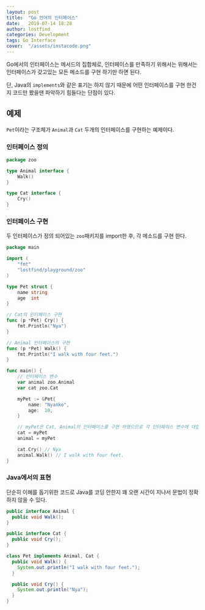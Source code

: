 ```yaml
---
layout: post
title:  "Go 언어의 인터페이스"
date:   2019-07-14 18:28
author: lostfind
categories: Development
tags: Go Interface
cover:  "/assets/instacode.png"
---
```


Go에서의 인터페이스는 메서드의 집합체로, 인터페이스를 만족하기 위해서는 위해서는 인터페이스가 갖고있는 모든 메소드를 구현 하기만 하면 된다.

단, Java의 `implements`와 같은 표기는 하지 않기 때문에 어떤 인터페이스를 구현 한건지 코드만 봤을땐 파악하기 힘들다는 단점이 있다.

## 예제
`Pet`이라는 구조체가 `Animal`과 `Cat` 두개의 인터페이스를 구현하는 예제이다.

### 인터페이스 정의
```go:lostfind/playground/zoo/animal.go
package zoo

type Animal interface {
	Walk()
}

type Cat interface {
	Cry()
}
```

### 인터페이스 구현
두 인터페이스가 정의 되어있는 `zoo`패키지를 import한 후, 각 메소드를 구현 한다.
```go:main.go
package main

import (
	"fmt"
	"lostfind/playground/zoo"
)

type Pet struct {
	name string
	age  int
}

// Cat의 인터페이스 구현
func (p *Pet) Cry() {
	fmt.Println("Nya")
}

// Animal 인터페이스의 구현
func (p *Pet) Walk() {
	fmt.Println("I walk with four feet.")
}

func main() {
	// 인터페이스 변수
	var animal zoo.Animal
	var cat zoo.Cat

	myPet := &Pet{
		name: "Nyanko",
		age:  10,
	}

	// myPet은 Cat, Animal의 인터페이스를 구현 하였으므로 각 인터페이스 변수에 대입 가능
	cat = myPet
	animal = myPet

	cat.Cry() // Nya
	animal.Walk() // I walk with four feet.
}
```

### Java에서의 표현
단순히 이해를 돕기위한 코드로 Java를 코딩 안한지 꽤 오랜 시간이 지나서 문법이 정확하지 않을 수 있다.

```java
public interface Animal {
  public void Walk();
}

public interface Cat {
  public void Cry();
}

class Pet implements Animal, Cat {
  public void Walk() {
    System.out.println("I walk with four feet.");
  }

  public void Cry() {
    System.out.println("Nya");
  }
}
```